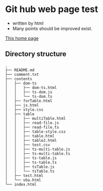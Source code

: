 # Git hub web page test
* written by html
* Many points should be improved exist.

[This home page](https://yuluno1.github.io/website-test/)

## Directory structure
```
.
├── README.md
├── comment.txt
├── contents
│   ├── dom-ts
│   │   ├── dom-ts.html
│   │   ├── ts-dom.js
│   │   └── ts-dom.ts
│   ├── forTable.html
│   ├── js.html
│   ├── style.css
│   ├── table
│   │   ├── multiTable.html
│   │   ├── read-file.js
│   │   ├── read-file.ts
│   │   ├── table-style.css
│   │   ├── table.html
│   │   ├── table2.html
│   │   ├── test.csv
│   │   ├── ts-multi-table.js
│   │   ├── ts-multi-table.ts
│   │   ├── ts-table.js
│   │   ├── ts-table.ts
│   │   ├── tsTable.js
│   │   └── tsTable.ts
│   ├── test.html
│   └── vba.html
└── index.html
```
